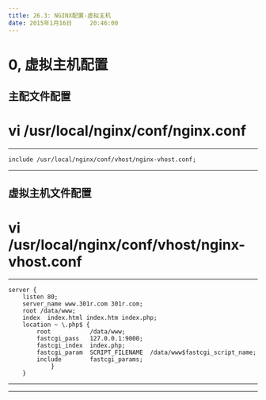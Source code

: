 ```yaml
---
title: 26.3: NGINX配置-虚拟主机
date: 2015年1月16日	 20:46:00
---
```

 
0, 虚拟主机配置
========================================
## 主配文件配置
# vi /usr/local/nginx/conf/nginx.conf
*****************************************
    include /usr/local/nginx/conf/vhost/nginx-vhost.conf;
*****************************************
 
## 虚拟主机文件配置
# vi /usr/local/nginx/conf/vhost/nginx-vhost.conf
*****************************************
    server {
        listen 80;
        server_name www.301r.com 301r.com;
        root /data/www;
        index  index.html index.htm index.php;
        location ~ \.php$ {
            root           /data/www;
            fastcgi_pass   127.0.0.1:9000;
            fastcgi_index  index.php;
            fastcgi_param  SCRIPT_FILENAME  /data/www$fastcgi_script_name;
            include        fastcgi_params;
                }
        }
***********************************************************************************
